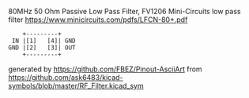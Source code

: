 80MHz 50 Ohm Passive Low Pass Filter, FV1206
Mini-Circuits low pass filter
https://www.minicircuits.com/pdfs/LFCN-80+.pdf


	    +---------+
	 IN |[1]   [4]| GND
	GND |[2]   [3]| OUT
	    +---------+


generated by https://github.com/FBEZ/Pinout-AsciiArt from https://github.com/ask6483/kicad-symbols/blob/master/RF_Filter.kicad_sym